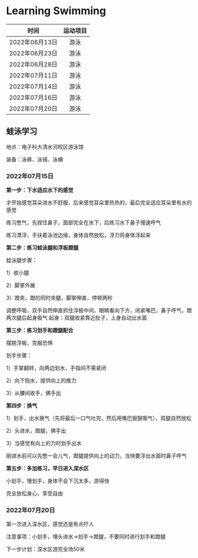 # Learning Swimming
<div align="center">
 
| 时间 | 运动项目 |
| :---: | :---: |
|2022年06月13日|游泳|
|2022年06月23日|游泳|
|2022年06月28日|游泳|
|2022年07月11日|游泳|
|2022年07月14日|游泳|
|2022年07月16日|游泳|
|2022年07月20日|游泳|
 
 </div>
 
## 蛙泳学习
地点：电子科大清水河校区游泳馆

装备：泳裤、泳镜、泳帽
### 2022年07月15日

__第一步：下水适应水下的感觉__

才开始感觉耳朵进水不舒服，后来感觉耳朵里热热的，最后完全适应耳朵里有水的感觉

练习憋气，先捏住鼻子，面部完全在水下，后练习水下鼻子慢速呼气

练习漂浮，手扶着泳池边缘，身体自然放松，浮力将身体浮起来

__第二步：练习蛙泳腿和浮板蹬腿__

蛙泳腿步骤：

1）收小腿

2）脚掌外展

3）蹬夹，蹬的同时夹腿，脚掌伸直，停顿两秒

调整呼吸，双手自然伸直抓住浮板中间，眼睛看向下方，闭紧嘴巴，鼻子呼气，蹬两次腿后起身吸气
起身：双腿收紧靠近肚子，上身自动出水面

__第三步：练习划手和蹬腿配合__

摆脱浮板，克服恐惧

划手步骤：

1）手掌翻转，向两边划水，手指间不需紧闭

2）向下抱水，提供向上的推力

3）从腰间收手，佛手出

__第四步：换气__

1）划手，出水换气（先将最后一口气吐完，然后用嘴巴狠狠吸气），双腿自然放松

2）头进水，蹬腿，佛手出

3）当感觉有向上的力时划手出水

 刚进水前可以先憋一会儿气，蹬腿提供向上的动力，当快要浮出水面时鼻子呼气 

__第五步：多加练习，早日进入深水区__

小划手，慢划手，身体不会下沉太多，游得快

完全放松身心，享受自由

### 2022年07月20日
第一次进入深水区，感觉还是有点吓人

注意事项：小划手，埋头进水->划手->蹬腿，不要同时进行划手和蹬腿

下一步计划：深水区游完全场50米

